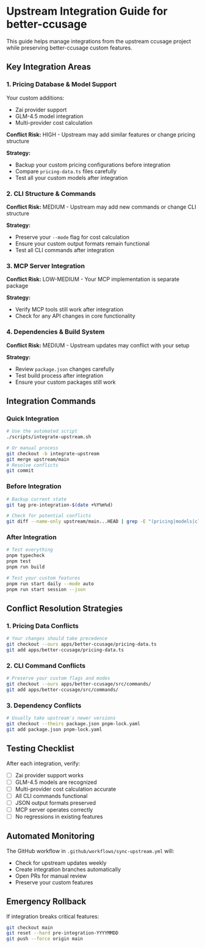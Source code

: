 # Upstream Integration Guide for better-ccusage

This guide helps manage integrations from the upstream ccusage project while preserving better-ccusage custom features.

## Key Integration Areas

### 1. **Pricing Database & Model Support**
Your custom additions:
- Zai provider support
- GLM-4.5 model integration
- Multi-provider cost calculation

**Conflict Risk:** HIGH - Upstream may add similar features or change pricing structure

**Strategy:**
- Backup your custom pricing configurations before integration
- Compare `pricing-data.ts` files carefully
- Test all your custom models after integration

### 2. **CLI Structure & Commands**
**Conflict Risk:** MEDIUM - Upstream may add new commands or change CLI structure

**Strategy:**
- Preserve your `--mode` flag for cost calculation
- Ensure your custom output formats remain functional
- Test all CLI commands after integration

### 3. **MCP Server Integration**
**Conflict Risk:** LOW-MEDIUM - Your MCP implementation is separate package

**Strategy:**
- Verify MCP tools still work after integration
- Check for any API changes in core functionality

### 4. **Dependencies & Build System**
**Conflict Risk:** MEDIUM - Upstream updates may conflict with your setup

**Strategy:**
- Review `package.json` changes carefully
- Test build process after integration
- Ensure your custom packages still work

## Integration Commands

### Quick Integration
```bash
# Use the automated script
./scripts/integrate-upstream.sh

# Or manual process
git checkout -b integrate-upstream
git merge upstream/main
# Resolve conflicts
git commit
```

### Before Integration
```bash
# Backup current state
git tag pre-integration-$(date +%Y%m%d)

# Check for potential conflicts
git diff --name-only upstream/main...HEAD | grep -E "(pricing|models|cli)"
```

### After Integration
```bash
# Test everything
pnpm typecheck
pnpm test
pnpm run build

# Test your custom features
pnpm run start daily --mode auto
pnpm run start session --json
```

## Conflict Resolution Strategies

### 1. **Pricing Data Conflicts**
```bash
# Your changes should take precedence
git checkout --ours apps/better-ccusage/pricing-data.ts
git add apps/better-ccusage/pricing-data.ts
```

### 2. **CLI Command Conflicts**
```bash
# Preserve your custom flags and modes
git checkout --ours apps/better-ccusage/src/commands/
git add apps/better-ccusage/src/commands/
```

### 3. **Dependency Conflicts**
```bash
# Usually take upstream's newer versions
git checkout --theirs package.json pnpm-lock.yaml
git add package.json pnpm-lock.yaml
```

## Testing Checklist

After each integration, verify:

- [ ] Zai provider support works
- [ ] GLM-4.5 models are recognized
- [ ] Multi-provider cost calculation accurate
- [ ] All CLI commands functional
- [ ] JSON output formats preserved
- [ ] MCP server operates correctly
- [ ] No regressions in existing features

## Automated Monitoring

The GitHub workflow in `.github/workflows/sync-upstream.yml` will:
- Check for upstream updates weekly
- Create integration branches automatically
- Open PRs for manual review
- Preserve your custom features

## Emergency Rollback

If integration breaks critical features:
```bash
git checkout main
git reset --hard pre-integration-YYYYMMDD
git push --force origin main
```